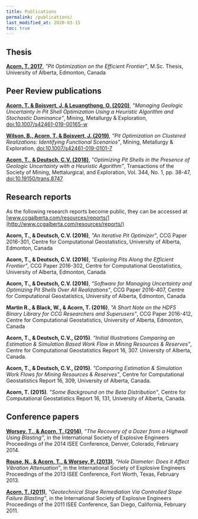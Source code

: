 ```yaml
---
title: Publications
permalink: /publications/
last_modified_at: 2020-03-15
toc: true
---
```

## Thesis
[**Acorn, T. 2017**](https://www.researchgate.net/publication/318862448_Pit_Optimization_on_the_Efficient_Frontier), *"Pit Optimization on the Efficient Frontier"*, M.Sc. Thesis, University of Alberta, Edmonton, Canada

## Peer Review publications


[**Acorn, T. & Boisvert, J. & Leuangthong, O. (2020)**](https://doi.org/10.1007/s42461-019-00165-w), *"Managing Geologic Uncertainty in Pit Shell Optimization Using a Heuristic Algorithm and Stochastic Dominance"*, Mining, Metallurgy & Exploration, [doi:10.1007/s42461-019-00165-w](https://doi.org/10.1007/s42461-019-00165-w)

[**Wilson, B., Acorn, T. & Boisvert, J. (2019)**](https://doi.org/10.19150/trans.8747), *"Pit Optimization on Clustered Realizations: Identifying Functional Scenarios"*, Mining, Metallurgy & Exploration, [doi:10.1007/s42461-019-0101-7](https://doi.org/10.1007/s42461-019-0101-7)

[**Acorn, T., & Deutsch, C.V. (2018)**](https://doi.org/10.19150/trans.8747), *"Optimizing Pit Shells in the Presence of Geologic Uncertainty with a Heuristic Agorithm"*, Transactions of the Society of Mining, Mettalurgical, and Exploration, Vol. 344, No. 1, pp. 38-47, [doi:10.19150/trans.8747](https://doi.org/10.19150/trans.8747)

## Research reports

As the following research reports become public, they can be accessed at [www.ccgalberta.com/resources/reports/](http://www.ccgalberta.com/resources/reports/)

**Acorn, T., & Deutsch, C.V. (2016)**, *"An Iterative Pit Optimizer"*, CCG Paper 2016-301, Centre for Computational Geostatistics, University of Alberta, Edmonton, Canada

**Acorn, T., & Deutsch, C.V. (2016)**, *"Exploring Pits Along the Efficient Frontier"*, CCG Paper 2016-302, Centre for Computational Geostatistics, University of Alberta, Edmonton, Canada

**Acorn, T., & Deutsch, C.V. (2016)**, *"Software for Managing Uncertainty and Optimizing Pit Shells Over All Realizations"*, CCG Paper 2016-407, Centre for Computational Geostatistics, University of Alberta, Edmonton, Canada

**Martin R., & Black, W., & Acorn, T. (2016)**, *"A Short Note on the HDF5 Binary Library for CCG Researchers and Superusers"*, CCG Paper 2016-412, Centre for Computational Geostatistics, University of Alberta, Edmonton, Canada

**Acorn, T., & Deutsch, C.V., (2015)**. *"Initial Illustrations Comparing an Estimation &amp; Simulation Based Work Flow in Mining Resources &amp; Reserves"*, Centre for Computational Geostatistics Report 16, 307. University of Alberta, Canada.

**Acorn, T., & Deutsch, C.V., (2015)**. *"Comparing Estimation &amp; Simulation Work Flows for Mining Resources &amp; Reserves"*, Centre for Computational Geostatistics Report 16, 309, University of Alberta, Canada.

**Acorn, T. (2015)**. *"Some Background on the Beta Distribution"*, Centre for Computational Geostatistics Report 16, 131, University of Alberta, Canada.


## Conference papers

[**Worsey, T., & Acorn, T. (2014)**](http://www.tyleracorn.com/wp-content/uploads/2018/10/the_recovery_of_a_dozer_from_a_highwall_using_blasting.pdf), *“The Recovery of a Dozer from a Highwall Using Blasting”*, in the International Society of Explosive Engineers Proceedings of the 2014 ISEE Conference, Denver, Colorado, February 2014.

[**Rouse, N., & Acorn, T., & Worsey, P. (2013)**](http://www.tyleracorn.com/wp-content/uploads/2018/10/hole_diameter_-_does_it_affect_vibration_attenuation.pdf), *“Hole Diameter: Does it Affect Vibration Attenuation”*, in the International Society of Explosive Engineers Proceedings of the 2013 ISEE Conference, Fort Worth, Texas, February 2013.

[**Acorn, T. (2011)**](https://www.researchgate.net/publication/269698726_Geotechnical_Slope_Remediation_Via_RC-drilling_And_Controlled_Slope_Failure_Blasting), *“Geotechnical Slope Remediation Via Controlled Slope Failure Blasting”*, in the International Society of Explosive Engineers Proceedings of the 2011 ISEE Conference, San Diego, California, February 2011.
